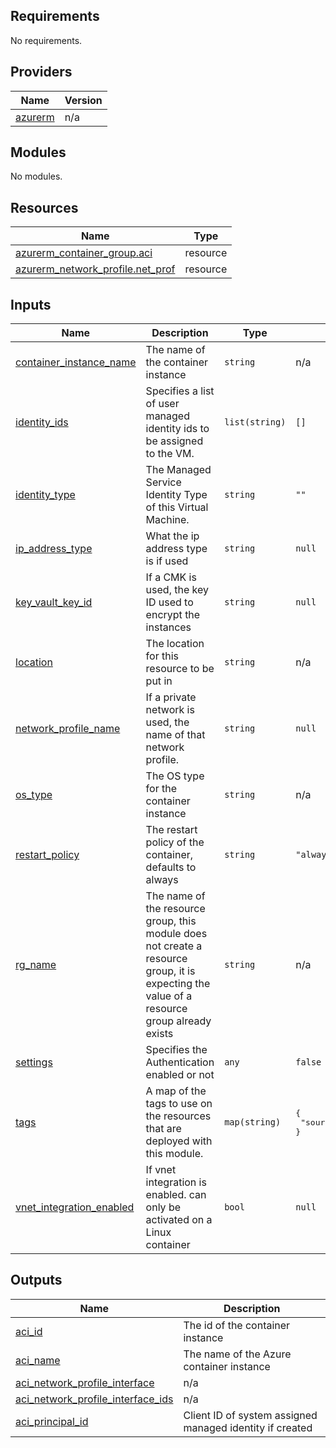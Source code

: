 ## Requirements

No requirements.

## Providers

| Name | Version |
|------|---------|
| <a name="provider_azurerm"></a> [azurerm](#provider\_azurerm) | n/a |

## Modules

No modules.

## Resources

| Name | Type |
|------|------|
| [azurerm_container_group.aci](https://registry.terraform.io/providers/hashicorp/azurerm/latest/docs/resources/container_group) | resource |
| [azurerm_network_profile.net_prof](https://registry.terraform.io/providers/hashicorp/azurerm/latest/docs/resources/network_profile) | resource |

## Inputs

| Name | Description | Type | Default | Required |
|------|-------------|------|---------|:--------:|
| <a name="input_container_instance_name"></a> [container\_instance\_name](#input\_container\_instance\_name) | The name of the container instance | `string` | n/a | yes |
| <a name="input_identity_ids"></a> [identity\_ids](#input\_identity\_ids) | Specifies a list of user managed identity ids to be assigned to the VM. | `list(string)` | `[]` | no |
| <a name="input_identity_type"></a> [identity\_type](#input\_identity\_type) | The Managed Service Identity Type of this Virtual Machine. | `string` | `""` | no |
| <a name="input_ip_address_type"></a> [ip\_address\_type](#input\_ip\_address\_type) | What the ip address type is if used | `string` | `null` | no |
| <a name="input_key_vault_key_id"></a> [key\_vault\_key\_id](#input\_key\_vault\_key\_id) | If a CMK is used, the key ID used to encrypt the instances | `string` | `null` | no |
| <a name="input_location"></a> [location](#input\_location) | The location for this resource to be put in | `string` | n/a | yes |
| <a name="input_network_profile_name"></a> [network\_profile\_name](#input\_network\_profile\_name) | If a private network is used, the name of that network profile. | `string` | `null` | no |
| <a name="input_os_type"></a> [os\_type](#input\_os\_type) | The OS type for the container instance | `string` | n/a | yes |
| <a name="input_restart_policy"></a> [restart\_policy](#input\_restart\_policy) | The restart policy of the container, defaults to always | `string` | `"always"` | no |
| <a name="input_rg_name"></a> [rg\_name](#input\_rg\_name) | The name of the resource group, this module does not create a resource group, it is expecting the value of a resource group already exists | `string` | n/a | yes |
| <a name="input_settings"></a> [settings](#input\_settings) | Specifies the Authentication enabled or not | `any` | `false` | no |
| <a name="input_tags"></a> [tags](#input\_tags) | A map of the tags to use on the resources that are deployed with this module. | `map(string)` | <pre>{<br>  "source": "terraform"<br>}</pre> | no |
| <a name="input_vnet_integration_enabled"></a> [vnet\_integration\_enabled](#input\_vnet\_integration\_enabled) | If vnet integration is enabled. can only be activated on a Linux container | `bool` | `null` | no |

## Outputs

| Name | Description |
|------|-------------|
| <a name="output_aci_id"></a> [aci\_id](#output\_aci\_id) | The id of the container instance |
| <a name="output_aci_name"></a> [aci\_name](#output\_aci\_name) | The name of the Azure container instance |
| <a name="output_aci_network_profile_interface"></a> [aci\_network\_profile\_interface](#output\_aci\_network\_profile\_interface) | n/a |
| <a name="output_aci_network_profile_interface_ids"></a> [aci\_network\_profile\_interface\_ids](#output\_aci\_network\_profile\_interface\_ids) | n/a |
| <a name="output_aci_principal_id"></a> [aci\_principal\_id](#output\_aci\_principal\_id) | Client ID of system assigned managed identity if created |
